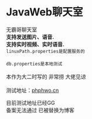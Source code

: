 # JavaWeb聊天室
<span>无霸哥聊天室</span><br/>
<strong>支持发送图片、语音.</strong><br/>
<strong>支持实时视频、实时语音.</strong><br/>
<code>linuxPath.properties是配置服务的</code><br/><br/>
<code>db.properties是本地测试</code><br/><br/>
本作为大二时写的 非常捞 大佬见谅<br/><br/>
测试地址：<a href="http://www.phphwo.cn" target="_blank">phphwo.cn</a>

目前测试地址已经GG<br/>
备案无法通过 已被替换为博客
